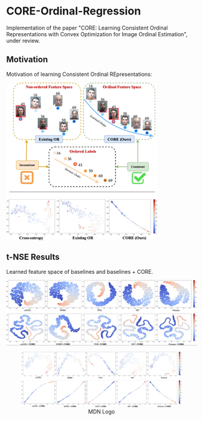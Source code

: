 # CORE-Ordinal-Regression
Implementation of the paper "CORE: Learning Consistent Ordinal Representations with Convex Optimization for Image Ordinal Estimation", under review.

## Motivation
Motivation of learning Consistent Ordinal REpresentations:

<img src='figures/motivation.jpg' width="400">


## t-NSE Results
Learned feature space of baselines and baselines + CORE.

<img src='figures/MORPH_total.jpg' width="600">

<!-- <img src='figures/MORPH_200samples.jpg' width="600"> -->

<figure>
  <img
  src="figures/MORPH_200samples.jpg"
  alt="The beautiful MDN logo.">
  <!-- width="600" -->
  <figcaption><center>MDN Logo<center></figcaption>
</figure>

